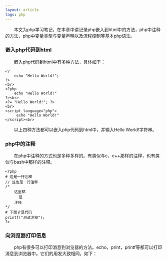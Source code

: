 ```yaml
---
layout: article
tags: php
---
```

&emsp;&emsp;本文为php学习笔记，在本章中讲记录php嵌入到html中的方法，php中注释的方法，php中变量类型与变量声明以及流程控制等基本php语法。

### 嵌入php代码到html

&emsp;&emsp;嵌入php代码到html中有多种方法，具体如下：

```
<?
    echo "Hello World!";
?>
<br>
<?php
    echo "Hello World!"
?><br>
<?= "Hello World!"; ?>
<br>
<script language="php">
     echo "Hello World!"
</script><br>
```
&emsp;&emsp;以上四种方法都可以嵌入php代码到html中，并输入Hello World!字符串。

### php中的注释
&emsp;&emsp;在php中注释的方式也是多种多样的。有类似与c，c++那样的注释，也有类似与bash中那样的注释。

```
<?php
# 这是一行注释
// 这也是一行注释
/*
    这里都
      是
    注释
*/
# 下面才是代码
printf("测试注释");
?>    
```

### 向浏览器打印信息

&emsp;&emsp;php有很多可以打印消息到浏览器的方法。echo，print，printf等都可以打印消息到浏览器中。它们的用发大致相同，如下：

```

```
